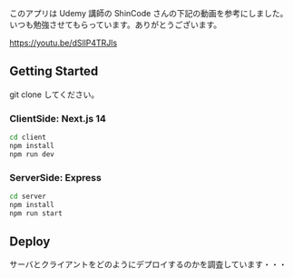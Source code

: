 このアプリは Udemy 講師の ShinCode さんの下記の動画を参考にしました。
いつも勉強させてもらっています。ありがとうございます。

https://youtu.be/dSllP4TRJls

## Getting Started

git clone してください。

### ClientSide: Next.js 14

```bash
cd client
npm install
npm run dev
```

### ServerSide: Express

```bash
cd server
npm install
npm run start
```

## Deploy

サーバとクライアントをどのようにデプロイするのかを調査しています・・・
